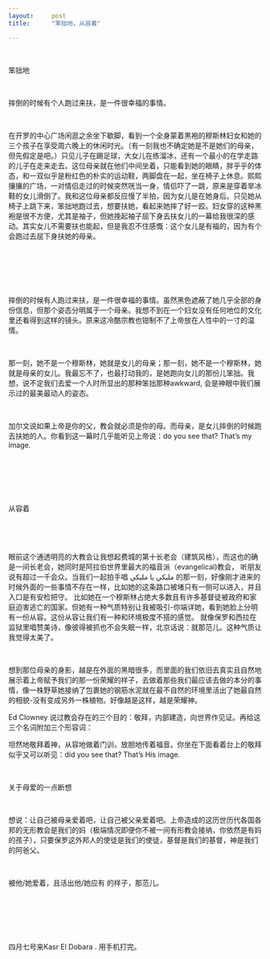 ```yaml
---
layout:     post
title:      "笨拙地，从容着"

---
```



<p>
<br />
</p>
<p>
笨拙地
</p>
<p>
<br />
</p>
<p>
摔倒的时候有个人跑过来扶，是一件很幸福的事情。
</p>
<p>
 <br />
</p>
<p>
在开罗的中心广场闲逛之余坐下歇脚，看到一个全身蒙着黑袍的穆斯林妇女和她的三个孩子在享受周六晚上的休闲时光。（有一刻我也不确定她是不是她们的母亲，但先假定是吧。）只见儿子在踢足球，大女儿在练溜冰，还有一个最小的在学走路的儿子在走来走去。这位母亲就在他们中间坐着，只能看到她的眼睛，胖乎乎的体态，和一双似乎是粉红色的朴实的运动鞋，两脚盘在一起，坐在椅子上休息。熙熙攘攘的广场，一对情侣走过的时候突然咣当一身，情侣吓了一跳，原来是穿着旱冰鞋的女儿滑倒了。我和这位母亲都反应慢了半拍，因为女儿是在她身后。只见她从椅子上跳下来，笨拙地跑过去，想要扶她，看起来她摔了好一跤。妇女穿的这种黑袍是很不方便，尤其是袖子，但她挽起袖子屈下身去扶女儿的一幕给我很深的感动。其实女儿不需要扶也能起，但是我忍不住感慨：这个女儿是有福的，因为有个会跑过去屈下身扶她的母亲。
</p>
<p>
 <br />
</p>
<p>
<br />
</p>
<p>
 <br />
</p>
<p>
摔倒的时候有人跑过来扶，是一件很幸福的事情。虽然黑色遮蔽了她几乎全部的身份信息，但那个姿态分明属于一个母亲。我想不到在一个妇女没有任何地位的文化里还看得到这样的镜头。原来这冷酷宗教也钳制不了上帝放在人性中的一寸的温情。
</p>
<p>
 <br />
</p>
<p>
那一刻，她不是一个穆斯林，她就是女儿的母亲；那一刻，她不是一个穆斯林，她就是母亲的女儿。我最忘不了，也最打动我的，是她跑向女儿的那份儿笨拙。我想，说不定我们去爱一个人时所显出的那种笨拙那种awkward, 会是神眼中我们展示过的最美最动人的姿态。
</p>
<p>
 <br />
</p>
<p>
加尔文说如果上帝是你的父，教会就必须是你的母。而母亲，是女儿摔倒的时候跑去扶她的人。你看到这一幕时几乎能听见上帝说：do you see that? That’s my image.
</p>
<p>
 <br />
</p>
<p>
<br />
</p>
<p>
 <br />
</p>
<p>
从容着
</p>
<p>
<br />
</p>
<p>
 <br />
</p>
<p>
眼前这个通透明亮的大教会让我想起费城的第十长老会（建筑风格），而这也的确是一间长老会，她同时是阿拉伯世界里最大的福音派（evangelical)教会，
  听朋友说有超过一千会众。当我们一起拍手唱 مليكي يا مليكي 的那一刻，好像刚才进来的时候外面的一些事情不存在一样，比如她的这条路口被堵只有一侧可以进入，并且入口是有安检把守。
  比如她在一个穆斯林占绝大多数且有许多基督徒被政府和家庭迫害逃亡的国家。但她有一种气质特别让我被吸引-你端详她，看到她脸上分明有一份从容。这份从容让我们有一种和环境极度不搭的感觉。
  就像保罗和西拉在监狱里唱赞美诗，像彼得被抓也不会失眠一样，北京话说：就那范儿。这种气质让我觉得太美了。
</p>
<p>
 <br />
</p>
<p>
想到那位母亲的身影，越是在外面的黑暗很多，而里面的我们依旧去真实且自然地展示着上帝赋予我们的那一份荣耀的样子，去做着那些我们最应该去做的本分的事情，像一株野草她接纳了包裹她的钢筋水泥就在最不自然的环境里活出了她最自然的相貌-没有变成另外一株植物。好像越是这样，越是荣耀神。
</p>
<p>
 Ed Clowney 说过教会存在的三个目的：敬拜，内部建造，向世界作见证。再给这三个名词附加三个形容词： <br />
</p>
<p>
坦然地敬拜着神，从容地做着门训，放胆地传着福音。你坐在下面看着台上的敬拜似乎又可以听见：did you see that? That’s His image.
</p>
<p>
<br />
</p>
<p>
关于母爱的一点断想 
</p>
<p>
<br />
</p>
<p>
想说：让自己被母亲爱着吧，让自己被父亲爱着吧。上帝造成的这历世历代各国各邦的无形教会是我们的妈（极端情况即便你不被一间有形教会接纳，你依然是有妈的孩子），只要保罗这外邦人的使徒是我们的使徒，基督是我们的基督，神是我们的阿爸父。
</p>
<p>
 <br />
</p>
<p>
被他/她爱着，且活出他/她应有 的样子，那范儿。
</p>
<p>
 <br />
</p>
<p>
<br />
</p>
<p>
 <br />
</p>
<p>
四月七号来Kasr El Dobara . 用手机打完。
</p>
